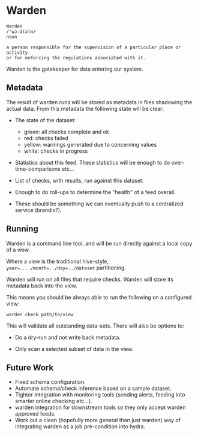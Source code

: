 Warden
======

```
Warden
/ˈwɔːd(ə)n/
noun

a person responsible for the supervision of a particular place or activity
or for enforcing the regulations associated with it.
```

Warden is the gatekeeper for data entering our system.


Metadata
--------

The result of warden runs will be stored as metadata in files
shadowing the actual data. From this metadata the following
state will be clear:

 - The state of the dataset:
    - green: all checks complete and ok
    - red: checks failed
    - yellow: warnings generated due to concerning values
    - white: checks in progress

 - Statistics about this feed. These statistics will be
   enough to do over-time-comparisons etc...

 - List of checks, with results, run against this dataset.

 - Enough to do roll-ups to determine the "health" of a
   feed overall.

 - These should be something we can eventually push to a
   centralized service (brandix?).


Running
-------

Warden is a command line tool, and will be run directly against a
local copy of a view.

Where a view is the traditional hive-style,
`year=..../month=../day=../dataset` partitioning.

Warden will run on all files that require checks. Warden will store
its metadata back into the view.

This means you should be always able to run the following on a
configured view:

```
warden check path/to/view
```

This will validate all outstanding data-sets. There will also be
options to:

 - Do a dry-run and not write back metadata.

 - Only scan a selected subset of data in the view.


Future Work
-----------

 - Fixed schema configuration.
 - Automate schema/check inference based on a sample dataset.
 - Tighter integration with monitoring tools (sending alerts, feeding into smarter online checking etc...).
 - warden integration for downstream tools so they only accept warden approved feeds.
 - Work out a clean (hopefully more general than just warden) way of integrating warden as a job pre-condition into hydra.
